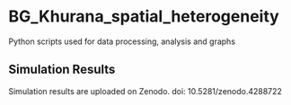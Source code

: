 # BG_Khurana_spatial_heterogeneity
Python scripts used for data processing, analysis and graphs

## Simulation Results
Simulation results are uploaded on Zenodo.
doi: 10.5281/zenodo.4288722